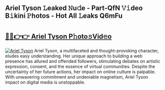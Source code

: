 ## Ariel Tyson 𝙻eaked 𝙽u𝚍e - Part-QfN 𝚅𝚒deo B𝚒kini 𝙿hotos - Hot All 𝙻eaks Q6mFu

# <h2><a href="http://ld4wucu.urlbe.top/?page=Ariel+Tyson">🔗🔗👉👉 Ariel Tyson P𝚑oto𝚜Vid𝚎o</a></h2>

[![Ariel Tyson](https://i.imgur.com/eBuTRDB.gif)](http://ld4wucu.urlbe.top/?page=Ariel+Tyson)
Ariel Tyson, a multifaceted and thought-provoking character, eludes easy understanding. Her unique approach to building a web presence has allured and offended followers, stimulating debates on artistic expression, consent, and the essence of virtual communities. Despite the uncertainty of her future actions, her impact on online culture is palpable. With unwavering commitment and undeniable magnetism, Ariel Tyson impact on digital media is unstoppable.
